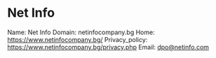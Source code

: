 
# Net Info 

Name: Net Info 
Domain: netinfocompany.bg
Home: https://www.netinfocompany.bg/
Privacy_policy: https://www.netinfocompany.bg/privacy.php
Email: dpo@netinfo.com
